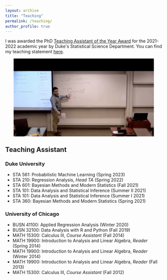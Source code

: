 ```yaml
---
layout: archive
title: "Teaching"
permalink: /teaching/
author_profile: true
---
```


I was awarded the PhD [Teaching Assistant of the Year Award](https://stat.duke.edu/past-recipients) for the 2021-2022 academic year by Duke's Statistical Science Department. You can find my teaching statement [here]().


<img style="display: block; margin: auto;" src="https://github.com/rpresman/rpresman.github.io/blob/389d3e7f20958761e6b0a57129288db3e1366f47/images/teaching3.png" width="450" height="250">
                                                                                                                                                     
                                                                                                                                                     
## Teaching Assistant

### Duke University
* STA 561: Probabilistic Machine Learning (Spring 2023)
* STA 210: Regression Analysis, *Head TA* (Spring 2022)
* STA 601: Bayesian Methods and Modern Statistics (Fall 2021)
* STA 101: Data Analysis and Statistical Inference (Summer II 2021)
* STA 101: Data Analysis and Statistical Inference (Summer I 2021)
* STA 360: Bayesian Methods and Modern Statistics (Spring 2021)

### University of Chicago
* BUSN 41100: Applied Regression Analysis (Winter 2020)
* BUSN 32100: Data Analysis with R and Python (Fall 2019)
* MATH 15300: Calculus III, *Course Assistant* (Fall 2014)
* MATH 19900: Introduction to Analysis and Linear Algebra, *Reader* (Spring 2014)
* MATH 19900: Introduction to Analysis and Linear Algebra, *Reader* (Winter 2014)
* MATH 19900: Introduction to Analysis and Linear Algebra, *Reader* (Fall 2013)
* MATH 15300: Calculus III, *Course Assistant* (Fall 2012)
